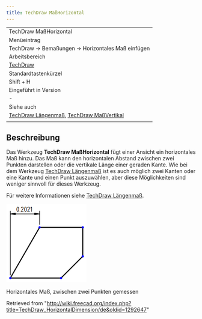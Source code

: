```yaml
---
title: TechDraw MaßHorizontal
---
```


|                                                                                                                                                                          |
| ------------------------------------------------------------------------------------------------------------------------------------------------------------------------ |
| TechDraw MaßHorizontal                                                                                                                                                   |
| Menüeintrag                                                                                                                                                              |
| TechDraw → Bemaßungen → Horizontales Maß einfügen                                                                                                                        |
| Arbeitsbereich                                                                                                                                                           |
| [TechDraw](/TechDraw_Workbench/de "TechDraw Workbench/de")                                                                                                               |
| Standardtastenkürzel                                                                                                                                                     |
| Shift + H                                                                                                                                                                |
| Eingeführt in Version                                                                                                                                                    |
| -                                                                                                                                                                        |
| Siehe auch                                                                                                                                                               |
| [TechDraw Längenmaß](/TechDraw_LengthDimension/de "TechDraw LengthDimension/de"), [TechDraw MaßVertikal](/TechDraw_VerticalDimension/de "TechDraw VerticalDimension/de") |
|                                                                                                                                                                          |

## Beschreibung

Das Werkzeug **TechDraw MaßHorizontal** fügt einer Ansicht ein horizontales Maß hinzu. Das Maß kann den horizontalen Abstand zwischen zwei Punkten darstellen oder die vertikale Länge einer geraden Kante. Wie bei dem Werkzeug [TechDraw Längenmaß](/TechDraw_LengthDimension/de "TechDraw LengthDimension/de") ist es auch möglich zwei Kanten oder eine Kante und einen Punkt auszuwählen, aber diese Möglichkeiten sind weniger sinnvoll für dieses Werkzeug.

Für weitere Informationen siehe [TechDraw Längenmaß](/TechDraw_LengthDimension/de "TechDraw LengthDimension/de").

![](/src/assets/images/TechDraw_Dimension_Horizontal_example.png)

Horizontales Maß, zwischen zwei Punkten gemessen

Retrieved from "<http://wiki.freecad.org/index.php?title=TechDraw_HorizontalDimension/de&oldid=1292647>"
